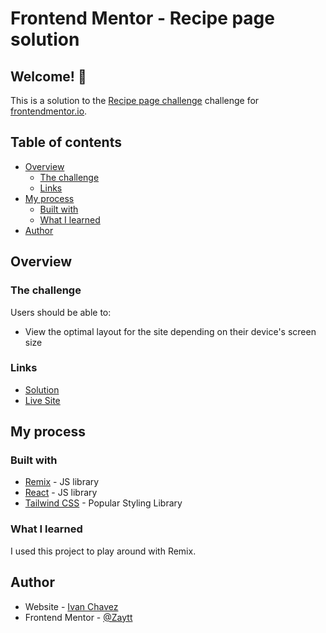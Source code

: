 # Frontend Mentor - Recipe page solution

## Welcome! 👋

This is a solution to the [Recipe page challenge](https://www.frontendmentor.io/solutions/ivan-chavez-recipe-page-_wbe6Ylo1t) challenge for [frontendmentor.io](https://www.frontendmentor.io).

## Table of contents

- [Overview](#overview)
  - [The challenge](#the-challenge)
  - [Links](#links)
- [My process](#my-process)
  - [Built with](#built-with)
  - [What I learned](#what-i-learned)
- [Author](#author)

## Overview

### The challenge

Users should be able to:

- View the optimal layout for the site depending on their device's screen size

### Links

- [Solution](https://www.frontendmentor.io/solutions/ivan-chavez-recipe-page-_wbe6Ylo1t)
- [Live Site](https://frontend-mentor-recipe-page-beta.vercel.app/)

## My process

### Built with

- [Remix](https://remix.run/) - JS library
- [React](https://reactjs.org/) - JS library
- [Tailwind CSS](https://tailwindcss.com/) - Popular Styling Library

### What I learned

I used this project to play around with Remix.

## Author

- Website - [Ivan Chavez](https://www.ivanchavez.dev/)
- Frontend Mentor - [@Zaytt](https://www.frontendmentor.io/profile/Zaytt)
